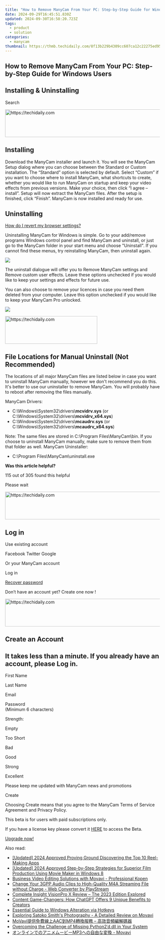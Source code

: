 ```yaml
---
title: "How to Remove ManyCam From Your PC: Step-by-Step Guide for Windows Users"
date: 2024-09-29T16:45:51.830Z
updated: 2024-09-30T16:58:20.723Z
tags:
  - product
  - solution
categories:
  - manycam
thumbnail: https://thmb.techidaily.com/8f13b229b4309cc607ca12c22275ed95f06f33bc5a9a2ad4f10fdb3f8f16d4fd.jpeg
---
```


## How to Remove ManyCam From Your PC: Step-by-Step Guide for Windows Users

## Installing & Uninstalling

Search 

<!-- affiliate ads begin -->
<a href="https://appsumo.8odi.net/c/5597632/2151854/7443" target="_top" id="2151854">
  <img src="//a.impactradius-go.com/display-ad/7443-2151854" border="0" alt="https://techidaily.com" width="600" height="90"/>
</a>
<img height="0" width="0" src="https://appsumo.8odi.net/i/5597632/2151854/7443" style="position:absolute;visibility:hidden;" border="0" />
<!-- affiliate ads end -->

## Installing

Download the ManyCam installer and launch it. You will see the ManyCam Setup dialog where you can choose between the Standard or Custom installation. The “Standard” option is selected by default. Select “Custom” if you want to choose where to install ManyCam, what shortcuts to create, whether you would like to run ManyCam on startup and keep your video effects from previous versions. Make your choice, then click “I agree – install”. Setup will now extract the ManyCam files. After the setup is finished, click “Finish”. ManyCam is now installed and ready for use.

## Uninstalling

[How do I revert my browser settings?](https://tools.techidaily.com/manycam/products/)

Uninstalling ManyCam for Windows is simple. Go to your add/remove programs Windows control panel and find ManyCam and uninstall, or just go to the ManyCam folder in your start menu and choose "Uninstall". If you cannot find these menus, try reinstalling ManyCam, then uninstall again.

![](https://manycam.com/build/images/manual/uninstall/win1.png?v=12bc9fcf9a) 

The uninstall dialogue will offer you to Remove ManyCam settings and Remove custom user effects. Leave these options unchecked if you would like to keep your settings and effects for future use.

You can also choose to remove your licences in case you need them deleted from your computer. Leave this option unchecked if you would like to keep your ManyCam Pro unlocked.

![](https://manycam.com/build/images/manual/uninstall/win2.jpg?v=6b9b14ac73) 

<!-- affiliate ads begin -->
<a href="https://aligracehair.sjv.io/c/5597632/1948876/19272" target="_top" id="1948876">
  <img src="//a.impactradius-go.com/display-ad/19272-1948876" border="0" alt="https://techidaily.com" width="300" height="90"/>
</a>
<img height="0" width="0" src="https://aligracehair.sjv.io/i/5597632/1948876/19272" style="position:absolute;visibility:hidden;" border="0" />
<!-- affiliate ads end -->

## File Locations for Manual Uninstall (Not Recommended)

The locations of all major ManyCam files are listed below in case you want to uninstall ManyCam manually, however we don't recommend you do this. It's better to use our uninstaller to remove ManyCam. You will probably have to reboot after removing the files manually.

ManyCam Drivers:

* C:\\Windows\\System32\\drivers\\**mcvidrv.sys** (or C:\\Windows\\System32\\drivers\\**mcvidrv\_x64.sys**)
* C:\\Windows\\System32\\drivers\\**mcaudrv.sys** (or C:\\Windows\\System32\\drivers\\**mcaudrv\_x64.sys**)

Note: The same files are stored in C:\\Program Files\\ManyCam\\bin. If you choose to uninstall ManyCam manually, make sure to remove them from that folder as well. ManyCam Uninstaller:

* C:\\Program Files\\ManyCam\\uninstall.exe

**Was this article helpful?** 

115 out of 305 found this helpful 

  
Please wait 

<!-- affiliate ads begin -->
<a href="https://appsumo.8odi.net/c/5597632/2002019/7443" target="_top" id="2002019">
  <img src="//a.impactradius-go.com/display-ad/7443-2002019" border="0" alt="https://techidaily.com" width="728" height="90"/>
</a>
<img height="0" width="0" src="https://appsumo.8odi.net/i/5597632/2002019/7443" style="position:absolute;visibility:hidden;" border="0" />
<!-- affiliate ads end -->

## Log in

Use existing account

Facebook Twitter Google 

Or your ManyCam account

Log in 

[Recover password](https://tools.techidaily.com/manycam/products/) 

 Don’t have an account yet? Create one now ! 

<!-- affiliate ads begin -->
<a href="https://appsumo.8odi.net/c/5597632/2082536/7443" target="_top" id="2082536">
  <img src="//a.impactradius-go.com/display-ad/7443-2082536" border="0" alt="https://techidaily.com" width="728" height="90"/>
</a>
<img height="0" width="0" src="https://appsumo.8odi.net/i/5597632/2082536/7443" style="position:absolute;visibility:hidden;" border="0" />
<!-- affiliate ads end -->

## Create an Account

## It takes less than a minute. If you already have an account, please Log in.

First Name 

Last Name 

Email 

Password  
(Minimum 6 characters) 

Strength: 

Empty

Too Short

Bad

Good

Strong

Excellent

Please keep me updated with ManyCam news and promotions 

Create 

Choosing Create means that you agree to the ManyCam Terms of Service Agreement and Privacy Policy.

This beta is for users with paid subscriptions only.

If you have a license key please convert it [HERE](https://tools.techidaily.com/manycam/products/) to access the Beta.

[Upgrade now!](https://tools.techidaily.com/manycam/products/)

<ins class="adsbygoogle"
     style="display:block"
     data-ad-format="autorelaxed"
     data-ad-client="ca-pub-7571918770474297"
     data-ad-slot="1223367746"></ins>

<ins class="adsbygoogle"
     style="display:block"
     data-ad-client="ca-pub-7571918770474297"
     data-ad-slot="8358498916"
     data-ad-format="auto"
     data-full-width-responsive="true"></ins>

<span class="atpl-alsoreadstyle">Also read:</span>
<div><ul>
<li><a href="https://instagram-video-recordings.techidaily.com/updated-2024-approved-proving-ground-discovering-the-top-10-reel-making-apps/"><u>[Updated] 2024 Approved Proving Ground Discovering the Top 10 Reel-Making Apps</u></a></li>
<li><a href="https://article-tips.techidaily.com/updated-2024-approved-step-by-step-strategies-for-superior-film-production-using-movie-maker-in-windows-8/"><u>[Updated] 2024 Approved Step-by-Step Strategies for Superior Film Production Using Movie Maker in Windows 8</u></a></li>
<li><a href="https://discover-hacks.techidaily.com/business-video-editing-solutions-with-movavi-professional-kopen/"><u>Business Video Editing Solutions with Movavi - Professional Kopen</u></a></li>
<li><a href="https://discover-hacks.techidaily.com/change-your-3gpp-audio-clips-to-high-quality-m4a-streaming-file-without-charge-web-converter-by-playstream/"><u>Change Your 3GPP Audio Clips to High-Quality M4A Streaming File without Charge - Web Converter by PlayStream</u></a></li>
<li><a href="https://extra-tips.techidaily.com/complete-insight-visionpro-x-review-the-2023-edition-explored/"><u>Complete Insight VisionPro X Review – The 2023 Edition Explored</u></a></li>
<li><a href="https://tech-revival.techidaily.com/content-game-changers-how-chatgpt-offers-9-unique-benefits-to-creators/"><u>Content Game-Changers: How ChatGPT Offers 9 Unique Benefits to Creators</u></a></li>
<li><a href="https://win11.techidaily.com/essential-guide-to-windows-alteration-via-hotkeys/"><u>Essential Guide to Windows Alteration via Hotkeys</u></a></li>
<li><a href="https://discover-hacks.techidaily.com/exploring-satoko-smiths-photography-a-detailed-review-on-movavi/"><u>Exploring Satoko Smith's Photography - A Detailed Review on Movavi</u></a></li>
<li><a href="https://discover-hacks.techidaily.com/movaviaacmp4/"><u>MoVavi提供免費線上AAC到MP4轉換服務 – 高效音頻編解碼器</u></a></li>
<li><a href="https://techtrends.techidaily.com/overcoming-the-challenge-of-missing-python2ddll-in-your-system/"><u>Overcoming the Challenge of Missing Python2ˈd,dll in Your System</u></a></li>
<li><a href="https://discover-hacks.techidaily.com/1726223347939-mp3-movavi/"><u>オンラインでのアニメムービーMP3への自由な変換 - Movavi</u></a></li>
</ul></div>

